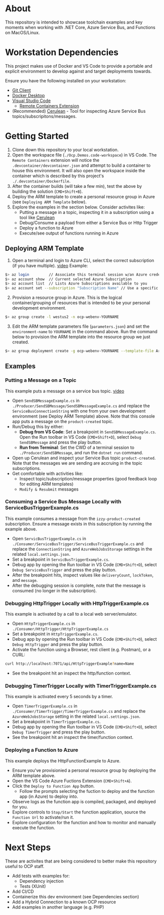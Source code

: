 # About
This repository is intended to showcase toolchain examples and key moments when working with .NET Core, Azure Service Bus, and Functions on MacOS/Linux.

# Workstation Dependencies
This project makes use of Docker and VS Code to provide a portable and explicit environment to develop against and target deployments towards.

Ensure you have the following installed on your workstation:
- [Git Client](https://git-scm.com/downloads)
- [Docker Desktop](https://www.docker.com/products/docker-desktop)
- [Visual Studio Code](https://code.visualstudio.com/download)
  - [Remote Containers Extension](https://marketplace.visualstudio.com/items?itemName=ms-vscode-remote.remote-containers)
- (Recommended) [Cerulean](https://www.cerebrata.com/products/cerulean/download) - Tool for inspecting Azure Service Bus topics/subscripitons/messages. 

# Getting Started
1. Clone down this repository to your local workstation.
2. Open the workspace file (`./Ocp.Demos.code-workspace`) in VS Code. The `Remote Containers` extension will notice the `.devcontainer/devcontainer.json` and attempt to build a container to house this environment. It will also open the workspace inside the container which is described by this project's `./.devcontainer/Dockerfile`.
3. After the container builds (will take a few min), test the above by building the solution (`CMD+Shift+B`).
4. Deploy the ARM template to create a personal resource group in Azure (see `Deploying ARM Template` below).
5. Explore the examples in the section below. Consider activites like:
    - Putting a message in a topic, inspecting it in a subscription using a tool like [Cerulean](https://www.cerebrata.com/products/cerulean/download)
    - Debug/Consume a payload from either a Service Bus or Http Trigger
    - Deploy a function to Azure
    - Execute/see output of functions running in Azure

## Deploying ARM Template
1. Open a terminal and login to Azure CLI, select the correct subscription (if you have multiple). [video](https://web.microsoftstream.com/video/eb6d534e-fcdb-4205-b93d-1df2ea9ae806?st=542)
Example:
```bash
$> az login         // Associate this terminal session w/an Azure credential
$> az account show  // Current selected Azure Subscription
$> az account list  // Lists Azure Subscriptions available to you
$> az account set --subscription "Subscription Name" // Use a specific subscription
```
2. Provision a resource group in Azure. This is the logical container/grouping of resources that is intended to be your personal development environment.
```bash
$> az group create -l westus2 -n ocp-webenv-YOURNAME
```

3. Edit the ARM template parameters file (`parameters.json`) and set the `environment-name` to `YOURNAME` in the command above. Run the command below to provision the ARM template into the resource group we just created.
```bash
$> az group deployment create -g ocp-webenv-YOURNAME --template-file ArmTemplate/environment.json --parameters ArmTemplate/parameters.json
```

## Examples

### Putting a Message on a Topic
This example puts a message on a service bus topic. [video](https://web.microsoftstream.com/video/eb6d534e-fcdb-4205-b93d-1df2ea9ae806?st=1645)

- Open `SendSBMessageExample.cs` in `./Producer/SendSBMessage/SendSBMessageExample.cs` and replace the `ServiceBusConnectionString` with one from your own development environment (see Deploy ARM Template) above. Note that this console app puts a message on the `product-created` topic.
- Run/Debug this by either:
  - **Debug from VS Code**: Set a breakpoint in `SendSBMessageExample.cs`. Open the Run toolbar in VS Code (`CMD+Shift+D`), select `Debug SendSBMessage` and press the play button.
  - **Run from Terminal**: Set the CWD of a terminal session to `./Producer/SendSBMessage`, and run the `dotnet run` command.
- Open up Cerulean and inspect your Service Bus topic `product-created`. Note that the messages we are sending are accruing in the topic subscriptions.
- Get comfortable with activities like:
  - Inspect topic/subscription/message properties (good feedback loop for editing ARM templates)
  - `Modify & Resubmit` messages

### Consuming a Service Bus Message Locally with ServiceBusTriggerExample.cs
This example consumes a message from the `izzy-product-created` subscription. Ensure a message exists in this subscription by running the example above.

- Open `ServicBusTriggerExample.cs` in `./Consumer/ServiceBusTrigger/ServiceBusTriggerExample.cs` and replace the `ConnectionString` and `AzureWebJobsStorage` settings in the related `local.settings.json`.
- Set a breakpoint in `ServicBusTriggerExample.cs`.
- Debug app by opening the Run toolbar in VS Code (`CMD+Shift+D`), select `Debug ServiceBusTrigger` and press the play button.
- After the breakpoint hits, inspect values like `deliveryCount`, `lockToken`, and `message`.
- After the debugging session is complete, note that the message is consumed (no longer in the subscription).

### Debugging HttpTrigger Locally with HttpTriggerExample.cs
This example is activated by a call to a local web server/emulator.

- Open `HttpTriggerExample.cs` in `./Consumer/HttpTrigger/HttpTriggerExample.cs`
- Set a breakpoint in `HttpTriggerExample.cs`.
- Debug app by opening the Run toolbar in VS Code (`CMD+Shift+D`), select `Debug HttpTrigger` and press the play button.
- Activate the function using a Browser, rest client (e.g. Postman), or a CURL:
``` bash
curl http://localhost:7071/api/HttpTriggerExample?name=Name
```
- See the breakpoint hit an inspect the http/function context.

### Debugging TimerTrigger Locally with TimerTriggerExample.cs
This example is activated every 5 seconds by a timer.

- Open `TimerTriggerExample.cs` in `./Consumer/TimerTrigger/TimerTriggerExample.cs` and replace the `AzureWebJobsStorage` setting in the related `local.settings.json`.
- Set a breakpoint in `TimerTriggerExample.cs`.
- Debug app by opening the Run toolbar in VS Code (`CMD+Shift+D`), select `Debug TimerTrigger` and press the play button.
- See the breakpoint hit an inspect the timer/function context.

### Deploying a Function to Azure
This example deploys the HttpFunctionExample to Azure.

- Ensure you've provisionied a personal resource group by deploying the ARM template above.
- Open the VS Code Azure Fuctions Extension (`CMD+Shift+A`).
- Click the `Deploy to Function App` button.
  - Follow the prompts selecting the fuction to deploy and the function app (in Azure) to deploy into.
- Observe logs as the function app is compiled, packaged, and deployed for you.
- Explore controls to `Stop/Start` the function application, source the `Function Url` to activate/run it.
- Explore configuration for the function and how to monitor and manually execute the function.


# Next Steps
These are activites that are being considered to better make this repository useful to OCP staff.

- Add tests with examples for:
  - Dependency injection
  - Tests (XUnit)
- Add CI/CD 
- Containerize this dev environment (see Dependencies section)
- Add a Hybrid Connection to a known OCP resource
- Add examples in another language (e.g. PHP)
